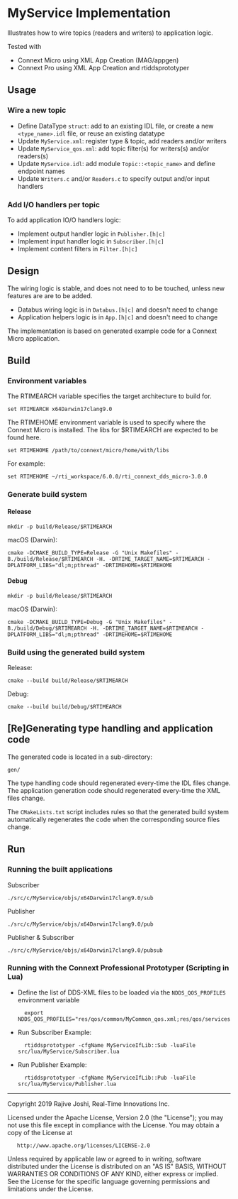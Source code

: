 # MyService Implementation

Illustrates how to wire topics (readers and writers) to application logic.

Tested with 
- Connext Micro using XML App Creation (MAG/appgen)
- Connext Pro using XML App Creation and rtiddsprototyper

## Usage

### Wire a new topic

- Define DataType `struct`: add to an existing IDL file, or create a 
  new `<type_name>.idl` file, or reuse an existing datatype
- Update `MyService.xml`: register type & topic, add readers and/or writers
- Update `MyService_qos.xml`: add topic filter(s) for writers(s) and/or readers(s)
- Update `MyService.idl`: add module `Topic::<topic_name>` and define endpoint names
- Update `Writers.c` and/or `Readers.c` to specify output and/or input handlers


### Add I/O handlers per topic

To add application IO/O handlers logic:

- Implement output handler logic in `Publisher.[h|c]` 
- Implement input handler logic in `Subscriber.[h|c]`
- Implement content filters in `Filter.[h|c]`


## Design

The wiring logic is stable, and does not need to to be touched, 
unless new features are are to be added.

- Databus wiring logic is in `Databus.[h|c]` and doesn't need to change
- Application helpers logic is in `App.[h|c]` and doesn't need to change

The implementation is based on generated example code for a Connext Micro 
application.


## Build

### Environment variables

The RTIMEARCH variable specifies the target architecture to build for.

    set RTIMEARCH x64Darwin17clang9.0

The RTIMEHOME environment variable is used to specify where the Connext Micro 
is installed. The libs for $RTIMEARCH are expected to be found here.
    
    set RTIMEHOME /path/to/connext/micro/home/with/libs

For example:

    set RTIMEHOME ~/rti_workspace/6.0.0/rti_connext_dds_micro-3.0.0


### Generate build system

#### Release

    mkdir -p build/Release/$RTIMEARCH

macOS (Darwin):
    
    cmake -DCMAKE_BUILD_TYPE=Release -G "Unix Makefiles" -B./build/Release/$RTIMEARCH -H. -DRTIME_TARGET_NAME=$RTIMEARCH -DPLATFORM_LIBS="dl;m;pthread" -DRTIMEHOME=$RTIMEHOME 

#### Debug

    mkdir -p build/Release/$RTIMEARCH

macOS (Darwin):
    
    cmake -DCMAKE_BUILD_TYPE=Debug -G "Unix Makefiles" -B./build/Debug/$RTIMEARCH -H. -DRTIME_TARGET_NAME=$RTIMEARCH -DPLATFORM_LIBS="dl;m;pthread" -DRTIMEHOME=$RTIMEHOME 


### Build using the generated build system

Release:
    
    cmake --build build/Release/$RTIMEARCH

Debug:
    
    cmake --build build/Debug/$RTIMEARCH
    

## [Re]Generating type handling and application code

The generated code is located in a sub-directory: 

    gen/

The type handling code should regenerated every-time the IDL files change.
The application generation code should regenerated every-time the XML files 
change.

The `CMakeLists.txt` script includes rules so that the generated build system 
automatically regenerates the code when the corresponding source files change.


## Run

### Running the built applications

Subscriber

    ./src/c/MyService/objs/x64Darwin17clang9.0/sub

Publisher

    ./src/c/MyService/objs/x64Darwin17clang9.0/pub

Publisher & Subscriber

    ./src/c/MyService/objs/x64Darwin17clang9.0/pubsub


### Running with the Connext Professional Prototyper (Scripting in Lua)

- Define the list of DDS-XML files to be loaded via the `NDDS_QOS_PROFILES` 
  environment variable  
  
        export NDDS_QOS_PROFILES="res/qos/common/MyCommon_qos.xml;res/qos/services/MyService_qos.xml;if/MyService.xml"

        
- Run Subscriber Example:

        rtiddsprototyper -cfgName MyServiceIfLib::Sub -luaFile src/lua/MyService/Subscriber.lua
 
- Run Publisher Example:

        rtiddsprototyper -cfgName MyServiceIfLib::Pub -luaFile src/lua/MyService/Publisher.lua
        

---

   Copyright 2019 Rajive Joshi, Real-Time Innovations Inc.

   Licensed under the Apache License, Version 2.0 (the "License");
   you may not use this file except in compliance with the License.
   You may obtain a copy of the License at

       http://www.apache.org/licenses/LICENSE-2.0

   Unless required by applicable law or agreed to in writing, software
   distributed under the License is distributed on an "AS IS" BASIS,
   WITHOUT WARRANTIES OR CONDITIONS OF ANY KIND, either express or implied.
   See the License for the specific language governing permissions and
   limitations under the License.